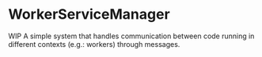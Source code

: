 # WorkerServiceManager
WIP A simple system that handles communication between code running in different contexts (e.g.: workers) through messages.
